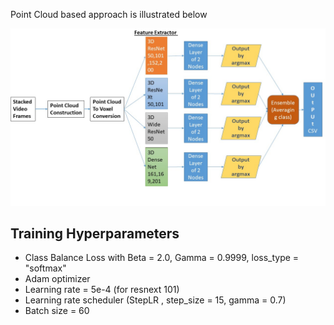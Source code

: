Point Cloud based approach is illustrated below

![Base Image](screenshots/Modeldesign.jpg)

## Training Hyperparameters

* Class Balance Loss with Beta = 2.0, Gamma = 0.9999, loss_type = "softmax"
* Adam optimizer
* Learning rate = 5e-4 (for resnext 101) 
* Learning rate scheduler (StepLR , step_size = 15, gamma = 0.7)
* Batch size = 60
